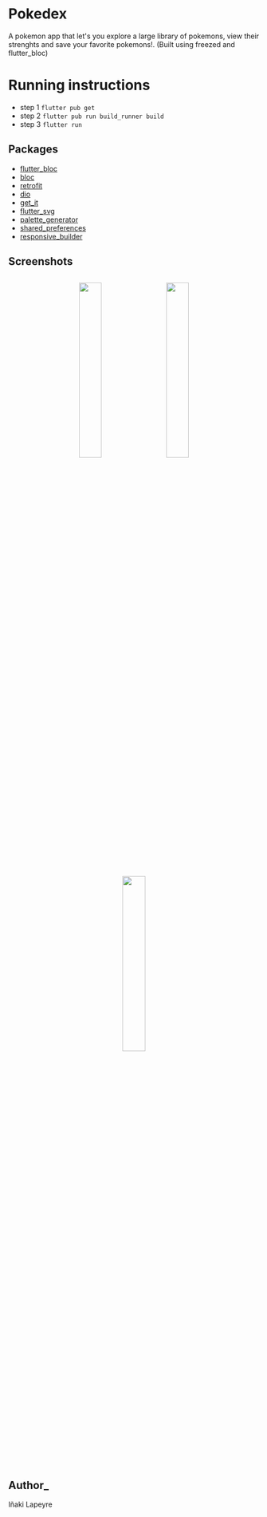 # Pokedex
A pokemon app that let's you explore a large library of pokemons, view their strenghts and save your favorite pokemons!. (Built using freezed and flutter_bloc)

# Running instructions
* step 1 ```flutter pub get```
* step 2  ```flutter pub run build_runner build```
* step 3 ```flutter run```

## Packages
*   [flutter_bloc](https://pub.dev/packages/flutter_bloc)
*   [bloc](https://pub.dev/packages/bloc)
*   [retrofit](https://pub.dev/packages/retrofit)
*   [dio](https://pub.dev/packages/dio)
*   [get_it](https://pub.dev/packages/get_it)
*   [flutter_svg](https://pub.dev/packages/flutter_svg)
*   [palette_generator](https://pub.dev/packages/palette_generator)
*   [shared_preferences](https://pub.dev/packages/shared_preferences)
*   [responsive_builder](https://pub.dev/packages/responsive_builder)

<h2 align="left">Screenshots</h2>
<h4 align="center">
<img src="https://firebasestorage.googleapis.com/v0/b/abumuhab.appspot.com/o/pokedex%2FScreenshot_20220115-065144.jpg?alt=media&token=e59825e9-ea6d-4187-aa4a-b21e9f9c101e" width="30%" vspace="10" hspace="10">
<img src="https://firebasestorage.googleapis.com/v0/b/abumuhab.appspot.com/o/pokedex%2FScreenshot_20220115-065155.jpg?alt=media&token=cd177db2-51a6-4498-a33c-4c74c442d369" width="30%" vspace="10" hspace="10">
<img src="https://firebasestorage.googleapis.com/v0/b/abumuhab.appspot.com/o/pokedex%2FScreenshot_20220115-070828.jpg?alt=media&token=c23e7817-755a-40e4-92af-e4fcd73b73da" width="30%" vspace="10" hspace="10"><br>

## Author_
  Iñaki Lapeyre
  

